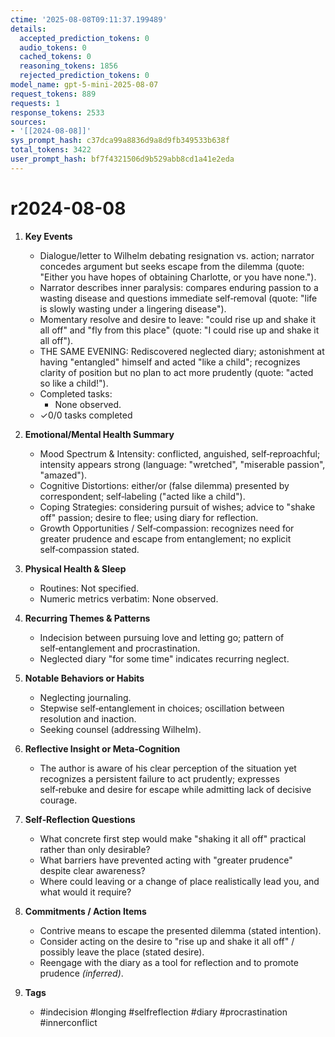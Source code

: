 ```yaml
---
ctime: '2025-08-08T09:11:37.199489'
details:
  accepted_prediction_tokens: 0
  audio_tokens: 0
  cached_tokens: 0
  reasoning_tokens: 1856
  rejected_prediction_tokens: 0
model_name: gpt-5-mini-2025-08-07
request_tokens: 889
requests: 1
response_tokens: 2533
sources:
- '[[2024-08-08]]'
sys_prompt_hash: c37dca99a8836d9a8d9fb349533b638f
total_tokens: 3422
user_prompt_hash: bf7f4321506d9b529abb8cd1a41e2eda
---
```

# r2024-08-08

1. **Key Events**
   - Dialogue/letter to Wilhelm debating resignation vs. action; narrator concedes argument but seeks escape from the dilemma (quote: "Either you have hopes of obtaining Charlotte, or you have none.").
   - Narrator describes inner paralysis: compares enduring passion to a wasting disease and questions immediate self‑removal (quote: "life is slowly wasting under a lingering disease").
   - Momentary resolve and desire to leave: "could rise up and shake it all off" and "fly from this place" (quote: "I could rise up and shake it all off").
   - THE SAME EVENING: Rediscovered neglected diary; astonishment at having "entangled" himself and acted "like a child"; recognizes clarity of position but no plan to act more prudently (quote: "acted so like a child!").
   - Completed tasks:
     - None observed.
   - ✓0/0 tasks completed

2. **Emotional/Mental Health Summary**
   - Mood Spectrum & Intensity: conflicted, anguished, self‑reproachful; intensity appears strong (language: "wretched", "miserable passion", "amazed").
   - Cognitive Distortions: either/or (false dilemma) presented by correspondent; self‑labeling ("acted like a child").
   - Coping Strategies: considering pursuit of wishes; advice to "shake off" passion; desire to flee; using diary for reflection.
   - Growth Opportunities / Self‑compassion: recognizes need for greater prudence and escape from entanglement; no explicit self‑compassion stated.

3. **Physical Health & Sleep**
   - Routines: Not specified.
   - Numeric metrics verbatim: None observed.

4. **Recurring Themes & Patterns**
   - Indecision between pursuing love and letting go; pattern of self‑entanglement and procrastination.
   - Neglected diary "for some time" indicates recurring neglect.

5. **Notable Behaviors or Habits**
   - Neglecting journaling.
   - Stepwise self‑entanglement in choices; oscillation between resolution and inaction.
   - Seeking counsel (addressing Wilhelm).

6. **Reflective Insight or Meta‑Cognition**
   - The author is aware of his clear perception of the situation yet recognizes a persistent failure to act prudently; expresses self‑rebuke and desire for escape while admitting lack of decisive courage.

7. **Self‑Reflection Questions**
   - What concrete first step would make "shaking it all off" practical rather than only desirable?
   - What barriers have prevented acting with "greater prudence" despite clear awareness?
   - Where could leaving or a change of place realistically lead you, and what would it require?

8. **Commitments / Action Items**
   - Contrive means to escape the presented dilemma (stated intention).
   - Consider acting on the desire to "rise up and shake it all off" / possibly leave the place (stated desire).
   - Reengage with the diary as a tool for reflection and to promote prudence *(inferred)*.

9. **Tags**
   - #indecision #longing #selfreflection #diary #procrastination #innerconflict